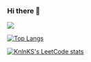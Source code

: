 ### Hi there 👋

![](https://komarev.com/ghpvc/?username=AntonAnisimovMIPT)

[![Top Langs](https://github-readme-stats.vercel.app/api/top-langs/?username=AntonAnisimovMIPT&layout=compact)](https://github.com/anuraghazra/github-readme-stats)

[![KnlnKS's LeetCode stats](https://leetcode-stats-six.vercel.app/api?username=AntonAnisimovMIPT)](https://github.com/KnlnKS/leetcode-stats)
